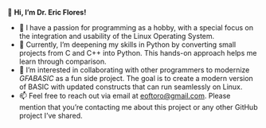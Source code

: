 👋 **Hi, I’m Dr. Eric Flores!**  
- 👀 I have a passion for programming as a hobby, with a special focus on the integration and usability of the Linux Operating System.  
- 🌱 Currently, I’m deepening my skills in Python by converting small projects from C and C++ into Python. This hands-on approach helps me learn through comparison.  
- 💞️ I’m interested in collaborating with other programmers to modernize *GFABASIC* as a fun side project. The goal is to create a modern version of BASIC with updated constructs that can run seamlessly on Linux.  
- 📫 Feel free to reach out via email at [eoftoro@gmail.com](mailto:eoftoro@gmail.com). Please mention that you’re contacting me about this project or any other GitHub project I’ve shared.

<!---
drericflores/drericflores is a ✨ special ✨ repository because its `README.md` (this file) appears on your GitHub profile.
You can click the Preview link to take a look at your changes.
--->
